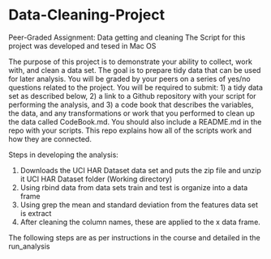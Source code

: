 # Data-Cleaning-Project
Peer-Graded Assignment: Data getting and cleaning
The Script for this project was developed and tesed in Mac OS 

The purpose of this project is to demonstrate your ability to collect, work with, and clean a data set. 
The goal is to prepare tidy data that can be used for later analysis. You will be graded by your peers on a series of yes/no
questions related to the project. You will be required to submit: 1) a tidy data set as described below, 2) a link to a Github 
repository with your script for performing the analysis, and 3) a code book that describes the variables, the data, and any 
transformations or work that you performed to clean up the data called CodeBook.md. You should also include a README.md in the 
repo with your scripts. This repo explains how all of the scripts work and how they are connected. 

Steps in developing the analysis:
1. Downloads the UCI HAR Dataset data set and puts the zip file and unzip it UCI HAR Dataset folder (Working directory)
2. Using rbind data from data sets train and test is organize into a data frame
3. Using grep the mean and standard deviation from the features data set is extract
4. After cleaning the column names, these are applied to the x data frame.

The following steps are as per instructions in the course and detailed in the run_analysis 
